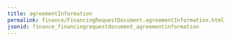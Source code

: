 ```yaml
---
title: agreementInformation
permalink: finance/FinancingRequestDocument.agreementInformation.html
jsonid: finance_financingrequestdocument_agreementinformation
---
```


